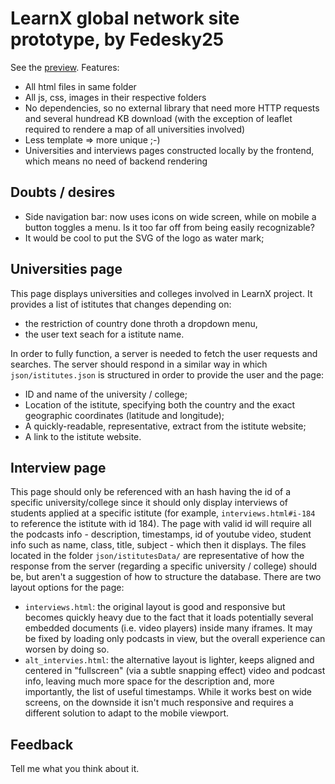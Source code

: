 # LearnX global network site prototype, by Fedesky25
See the [preview](https://fedesky25.github.io/learnx-site-prototype/). Features:
* All html files in same folder
* All js, css, images in their respective folders
* No dependencies, so no external library that need more HTTP requests and several hundread KB download (with the exception of leaflet required to rendere a map of all universities involved)
* Less template => more unique ;-)
* Universities and interviews pages constructed locally by the frontend, which means no need of backend rendering

## Doubts / desires
* Side navigation bar: now uses icons on wide screen, while on mobile a button toggles a menu. Is it too far off from being easily recognizable?
* It would be cool to put the SVG of the logo as water mark;

## Universities page
This page displays universities and colleges involved in LearnX project. It provides a list of istitutes that changes depending on:
* the restriction of country done throth a dropdown menu,
* the user text seach for a istitute name.

In order to fully function, a server is needed to fetch the user requests and searches. The server should respond in a similar way in which `json/istitutes.json` is structured in order to provide the user and the page:
* ID and name of the university / college;
* Location of the istitute, specifying both the country and the exact geographic coordinates (latitude and longitude);
* A quickly-readable, representative, extract from the istitute website;
* A link to the istitute website.

## Interview page
This page should only be referenced with an hash having the id of a specific university/college since it should only display interviews of students applied at a specific istitute (for example, `interviews.html#i-184` to reference the istitute with id 184). The page with valid id will require all the podcasts info - description, timestamps, id of youtube video, student info such as name, class, title, subject - which then it displays.
The files located in the folder `json/istitutesData/` are representative of how the response from the server (regarding a specific university / college) should be, but aren't a suggestion of how to structure the database. 
There are two layout options for the page:
* `interviews.html`: the original layout is good and responsive but becomes quickly heavy due to the fact that it loads potentially several embedded documents (i.e. video players) inside many iframes. It may be fixed by loading only podcasts in view, but the overall experience can worsen by doing so.
* `alt_intervies.html`: the alternative layout is lighter, keeps aligned and centered in "fullscreen" (via a subtle snapping effect) video and podcast info, leaving much more space for the description and, more importantly, the list of useful timestamps. While it works best on wide screens, on the downside it isn't much responsive and requires a different solution to adapt to the mobile viewport.

## Feedback
Tell me what you think about it.